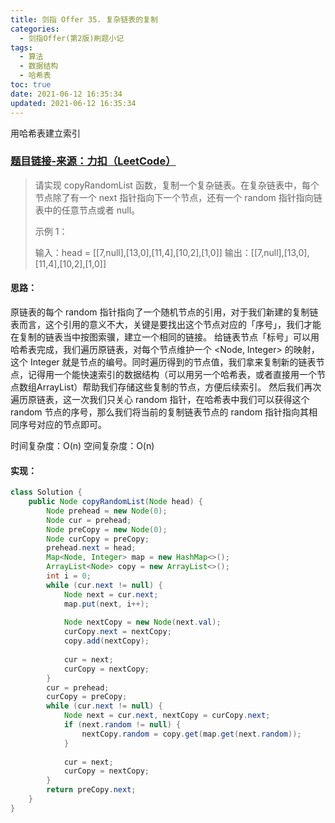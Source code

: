 ```yaml
---
title: 剑指 Offer 35. 复杂链表的复制
categories:
  - 剑指Offer(第2版)刷题小记
tags:
  - 算法
  - 数据结构
  - 哈希表
toc: true
date: 2021-06-12 16:35:34
updated: 2021-06-12 16:35:34
---
```


[//]: # (下一行开始到<!--more-->为引文部分，引文会显示在预览中)
用哈希表建立索引
<!--more-->
<script id="__bs_script__">//<![CDATA[
    document.write("<script async src='http://HOST:3000/browser-sync/browser-sync-client.js?v=2.26.14'><\/script>".replace("HOST", location.hostname));
//]]></script>

[//]: # (下一行开始为正文)
### [题目链接-来源：力扣（LeetCode）](https://leetcode-cn.com/problems/fu-za-lian-biao-de-fu-zhi-lcof)
> 请实现 copyRandomList 函数，复制一个复杂链表。在复杂链表中，每个节点除了有一个 next 指针指向下一个节点，还有一个 random 指针指向链表中的任意节点或者 null。
> 
> 示例 1：
> 
> 输入：head = \[\[7,null],\[13,0],\[11,4],\[10,2],\[1,0]]
> 输出：\[\[7,null],\[13,0],\[11,4],\[10,2],\[1,0]]

#### 思路：
原链表的每个 random 指针指向了一个随机节点的引用，对于我们新建的复制链表而言，这个引用的意义不大，关键是要找出这个节点对应的「序号」，我们才能在复制的链表当中按图索骥，建立一个相同的链接。
给链表节点「标号」可以用哈希表完成，我们遍历原链表，对每个节点维护一个 <Node, Integer> 的映射，这个 Integer 就是节点的编号。同时遍历得到的节点值，我们拿来复制新的链表节点，记得用一个能快速索引的数据结构（可以用另一个哈希表，或者直接用一个节点数组ArrayList）帮助我们存储这些复制的节点，方便后续索引。
然后我们再次遍历原链表，这一次我们只关心 random 指针，在哈希表中我们可以获得这个 random 节点的序号，那么我们将当前的复制链表节点的 random 指针指向其相同序号对应的节点即可。

时间复杂度：O(n)
空间复杂度：O(n)

#### 实现：
```java
class Solution {
    public Node copyRandomList(Node head) {
        Node prehead = new Node(0);
        Node cur = prehead;
        Node preCopy = new Node(0);
        Node curCopy = preCopy;
        prehead.next = head;
        Map<Node, Integer> map = new HashMap<>();
        ArrayList<Node> copy = new ArrayList<>();
        int i = 0;
        while (cur.next != null) {
            Node next = cur.next;
            map.put(next, i++);
            
            Node nextCopy = new Node(next.val);
            curCopy.next = nextCopy;
            copy.add(nextCopy);
            
            cur = next;
            curCopy = nextCopy;
        }
        cur = prehead;
        curCopy = preCopy;
        while (cur.next != null) {
            Node next = cur.next, nextCopy = curCopy.next;
            if (next.random != null) {
                nextCopy.random = copy.get(map.get(next.random));    
            }
            
            cur = next;
            curCopy = nextCopy;
        }
        return preCopy.next;
    }
}
```